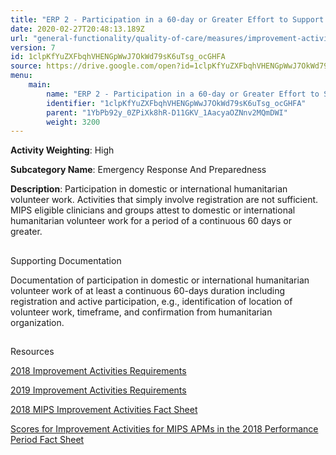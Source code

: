 ```yaml
---
title: "ERP 2 - Participation in a 60-day or Greater Effort to Support Domestic or International Humanitarian Needs"
date: 2020-02-27T20:48:13.189Z
url: "general-functionality/quality-of-care/measures/improvement-activities-measures/2018-improvement-activities/erp-2-participation-in-a-60-day-or-greater-effort-to-support-domestic-or-international-humanitarian-.html"
version: 7
id: 1clpKfYuZXFbqhVHENGpWwJ7OkWd79sK6uTsg_ocGHFA
source: https://drive.google.com/open?id=1clpKfYuZXFbqhVHENGpWwJ7OkWd79sK6uTsg_ocGHFA
menu:
    main:
        name: "ERP 2 - Participation in a 60-day or Greater Effort to Support Domestic or International Humanitarian Needs"
        identifier: "1clpKfYuZXFbqhVHENGpWwJ7OkWd79sK6uTsg_ocGHFA"
        parent: "1YbPb92y_0ZPiXk8hR-D11GKV_1AacyaOZNnv2MQmDWI"
        weight: 3200
---
```









**Activity Weighting**: High

**Subcategory Name**: Emergency Response And Preparedness

**Description**: Participation in domestic or international humanitarian volunteer work. Activities that simply involve registration are not sufficient. MIPS eligible clinicians and groups attest to domestic or international humanitarian volunteer work for a period of a continuous 60 days or greater.







## 

Supporting Documentation

Documentation of participation in domestic or international humanitarian volunteer work of at least a continuous 60-days duration including registration and active participation, e.g., identification of location of volunteer work, timeframe, and confirmation from humanitarian organization.







## 

Resources

[2018 Improvement Activities Requirements](https://qpp.cms.gov/mips/improvement-activities?py=2018)

[2019 Improvement Activities Requirements](https://qpp.cms.gov/mips/improvement-activities?py=2019)

[2018 MIPS Improvement Activities Fact Sheet](https://qpp.cms.gov/resource/2018%20MIPS%20Improvement%20Activities%20Fact%20Sheet)

[Scores for Improvement Activities for MIPS APMs in the 2018 Performance Period Fact Sheet](https://qpp.cms.gov/resource/2018%20MIPS%20APMs%20improvement%20Activities%20scores%20fact%20sheet)

